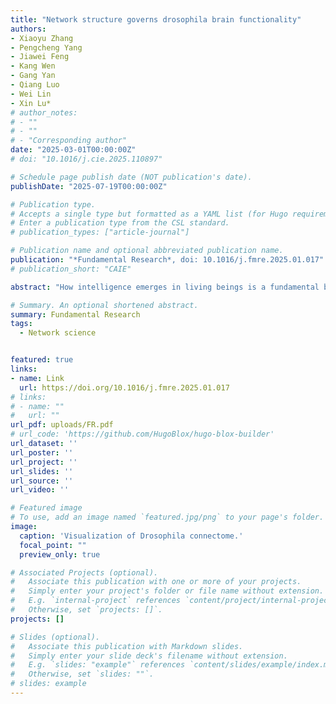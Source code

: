 ```yaml
---
title: "Network structure governs drosophila brain functionality"
authors:
- Xiaoyu Zhang
- Pengcheng Yang
- Jiawei Feng
- Kang Wen
- Gang Yan
- Qiang Luo
- Wei Lin
- Xin Lu*
# author_notes:
# - ""
# - ""
# - "Corresponding author"
date: "2025-03-01T00:00:00Z"
# doi: "10.1016/j.cie.2025.110897"

# Schedule page publish date (NOT publication's date).
publishDate: "2025-07-19T00:00:00Z"

# Publication type.
# Accepts a single type but formatted as a YAML list (for Hugo requirements).
# Enter a publication type from the CSL standard.
# publication_types: ["article-journal"]

# Publication name and optional abbreviated publication name.
publication: "*Fundamental Research*, doi: 10.1016/j.fmre.2025.01.017"
# publication_short: "CAIE"

abstract: "How intelligence emerges in living beings is a fundamental but largely unanswered question in neuroscience. To address this challenge, we leveraged the largest available data set of adult Drosophila connectome, and constructed a comprehensive computational framework using simplified neuronal activation mechanisms to mimic the observed activation behavior within the connectome. The results revealed that even with rudimentary neuronal activation mechanisms, models grounded in real neuronal network structures can generate activation patterns strikingly analogous to those observed in the actual brain. A significant discovery was the consistency of activation patterns across various neuronal dynamic models with the same network structure. This consistency results therefore underscore the pivotal role of network topology in neural information processing, but challenge the prevailing view that solely relies on neuron count or complex individual neuron dynamics. Further analysis demonstrated a near-complete separation of the visual and the olfactory systems at the network level. Moreover, we found that the network distance, rather than spatial distance, is the primary determinant of activation patterns, and also that a reconnect rate of at least 1o/oo was sufficient to disrupt the previously observed activation patterns. We also observed synergistic effects between the brain hemispheres: Even with unilateral input stimuli, visual-related neurons in both hemispheres were activated, highlighting the importance of interhemispheric communication. All these findings suggest the crucial role of network structure in neural activation and offer novel insights into the fundamental principles governing brain functionality."

# Summary. An optional shortened abstract.
summary: Fundamental Research
tags:
  - Network science


featured: true
links:
- name: Link
  url: https://doi.org/10.1016/j.fmre.2025.01.017
# links:
# - name: ""
#   url: ""
url_pdf: uploads/FR.pdf
# url_code: 'https://github.com/HugoBlox/hugo-blox-builder'
url_dataset: ''
url_poster: ''
url_project: ''
url_slides: ''
url_source: ''
url_video: ''

# Featured image
# To use, add an image named `featured.jpg/png` to your page's folder. 
image:
  caption: 'Visualization of Drosophila connectome.'
  focal_point: ""
  preview_only: true

# Associated Projects (optional).
#   Associate this publication with one or more of your projects.
#   Simply enter your project's folder or file name without extension.
#   E.g. `internal-project` references `content/project/internal-project/index.md`.
#   Otherwise, set `projects: []`.
projects: []

# Slides (optional).
#   Associate this publication with Markdown slides.
#   Simply enter your slide deck's filename without extension.
#   E.g. `slides: "example"` references `content/slides/example/index.md`.
#   Otherwise, set `slides: ""`.
# slides: example
---
```


<!-- {{% callout note %}}
Click the *Cite* button above to demo the feature to enable visitors to import publication metadata into their reference management software.
{{% /callout %}}

{{% callout note %}}
Create your slides in Markdown - click the *Slides* button to check out the example.
{{% /callout %}} -->
<!-- 
Add the publication's **full text** or **supplementary notes** here. You can use rich formatting such as including [code, math, and images](https://docs.hugoblox.com/content/writing-markdown-latex/). -->

